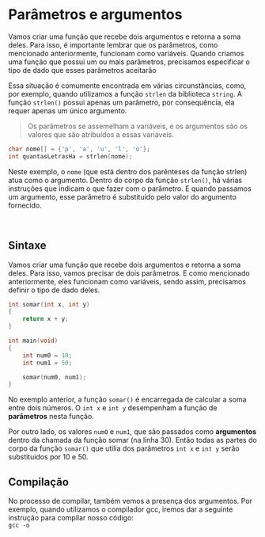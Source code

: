 # Parâmetros e argumentos
Vamos criar uma função que recebe dois argumentos e retorna a soma deles. Para isso, é importante lembrar que os parâmetros, como mencionado anteriormente, funcionam como variáveis. Quando criamos uma função que possui um ou mais parâmetros, precisamos especificar o tipo de dado que esses parâmetros aceitarão

Essa situação é comumente encontrada em várias circunstâncias, como, por exemplo, quando utilizamos a função `strlen` da biblioteca `string`. A função `strlen()` possui apenas um parâmetro, por consequência, ela requer apenas um único argumento. 
> Os parâmetros se assemelham a variáveis, e os argumentos são os valores que são atribuídos a essas variáveis.

```c
char nome[] = {'p', 'a', 'u', 'l', 'o'};
int quantasLetrasHa = strlen(nome);
```
Neste exemplo, o `nome` (que está dentro dos parênteses da função strlen) atua como o argumento. 
Dentro do corpo da função `strlen()`, há várias instruções que indicam o que fazer com o parâmetro. E quando passamos um argumento, esse parâmetro é substituído pelo valor do argumento fornecido.

</br>

## Sintaxe 
Vamos criar uma função que recebe dois argumentos e retorna a soma deles. 
Para isso, vamos precisar de dois parâmetros. E como mencionado anteriormente, eles funcionam como variáveis, sendo assim, precisamos definir o tipo de dado deles.

```c
int somar(int x, int y)
{
    return x + y;
}

int main(void)
{
    int num0 = 10; 
    int num1 = 50;

    somar(num0, num1);
}
```

No exemplo anterior, a função `somar()` é encarregada de calcular a soma entre dois números. O `int x` e `int y` desempenham a função de __parâmetros__ nesta função.

Por outro lado, os valores `num0` e `num1`, que são passados como __argumentos__ dentro da chamada da função somar (na linha 30). Então todas as partes do corpo da função `somar()` que utilia dos parâmetros `int x` e `int y` serão substituidos por 10 e 50.


## Compilação
No processo de compilar, também vemos a presença dos argumentos. 
Por exemplo, quando utilizamos o compilador gcc, iremos dar a seguinte instrução para compilar nosso código: </br> 
`gcc -o `